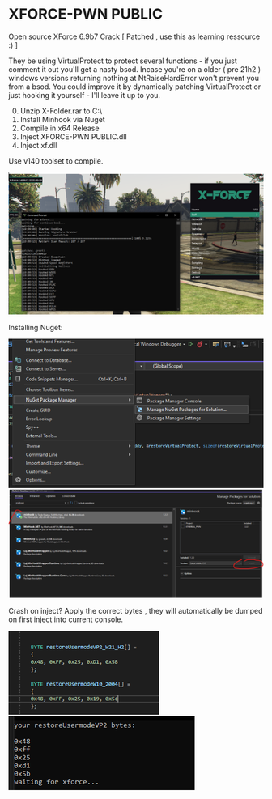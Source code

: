 # XFORCE-PWN PUBLIC

Open source XForce 6.9b7 Crack [ Patched , use this as learning ressource :) ]

They be using VirtualProtect to protect several functions - if you just comment it out you'll get a nasty bsod.
Incase you're on a older ( pre 21h2 ) windows versions returning nothing at NtRaiseHardError won't prevent you from a bsod.
You could improve it by dynamically patching VirtualProtect or just hooking it yourself - I'll leave it up to you.

0. Unzip X-Folder.rar to C:\
1. Install Minhook via Nuget
2. Compile in x64 Release
3. Inject XFORCE-PWN PUBLIC.dll
4. Inject xf.dll

Use v140 toolset to compile.

![Alt text](/pics/xxx.png?raw=true "pic1")


Installing Nuget:


![Alt text](/pics/PIC1.png?raw=true "pic12")
![Alt text](/pics/pic2.png?raw=true "pic122")


Crash on inject?
Apply the correct bytes , they will automatically be dumped on first inject into current console.

![Alt text](/pics/bytes.png?raw=true "cbytes")
![Alt text](/pics/shitalloc.png?raw=true "cbytesx")





